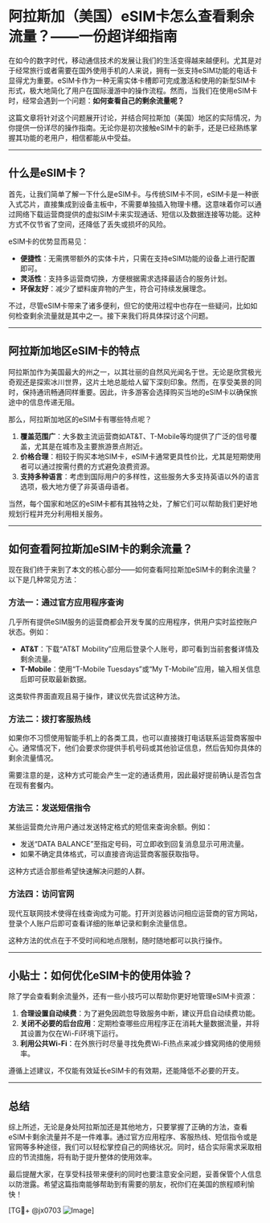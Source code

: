 # 阿拉斯加（美国）eSIM卡怎么查看剩余流量？——一份超详细指南

在如今的数字时代，移动通信技术的发展让我们的生活变得越来越便利。尤其是对于经常旅行或者需要在国外使用手机的人来说，拥有一张支持eSIM功能的电话卡显得尤为重要。eSIM卡作为一种无需实体卡槽即可完成激活和使用的新型SIM卡形式，极大地简化了用户在国际漫游中的操作流程。然而，当我们在使用eSIM卡时，经常会遇到一个问题：**如何查看自己的剩余流量呢？**

这篇文章将针对这个问题展开讨论，并结合阿拉斯加（美国）地区的实际情况，为你提供一份详尽的操作指南。无论你是初次接触eSIM卡的新手，还是已经熟练掌握其功能的老用户，相信都能从中受益。

---

## 什么是eSIM卡？

首先，让我们简单了解一下什么是eSIM卡。与传统SIM卡不同，eSIM卡是一种嵌入式芯片，直接集成到设备主板中，不需要单独插入物理卡槽。这意味着你可以通过网络下载运营商提供的虚拟SIM卡来实现通话、短信以及数据连接等功能。这种方式不仅节省了空间，还降低了丢失或损坏的风险。

eSIM卡的优势显而易见：
- **便捷性**：无需携带额外的实体卡片，只需在支持eSIM功能的设备上进行配置即可。
- **灵活性**：支持多运营商切换，方便根据需求选择最适合的服务计划。
- **环保友好**：减少了塑料废弃物的产生，符合可持续发展理念。

不过，尽管eSIM卡带来了诸多便利，但它的使用过程中也存在一些疑问，比如如何检查剩余流量就是其中之一。接下来我们将具体探讨这个问题。

---

## 阿拉斯加地区eSIM卡的特点

阿拉斯加作为美国最大的州之一，以其壮丽的自然风光闻名于世。无论是欣赏极光奇观还是探索冰川世界，这片土地总能给人留下深刻印象。然而，在享受美景的同时，保持通讯畅通同样重要。因此，许多游客会选择购买当地的eSIM卡以确保旅途中的信息传递无阻。

那么，阿拉斯加地区的eSIM卡有哪些特点呢？
1. **覆盖范围广**：大多数主流运营商如AT&T、T-Mobile等均提供了广泛的信号覆盖，尤其是在城市及主要旅游景点附近。
2. **价格合理**：相较于购买本地SIM卡，eSIM卡通常更具性价比，尤其是短期使用者可以通过按需付费的方式避免浪费资源。
3. **支持多种语言**：考虑到国际用户的多样性，这些服务大多支持英语以外的语言选项，极大地方便了非英语母语者。

当然，每个国家和地区的eSIM卡都有其独特之处，了解它们可以帮助我们更好地规划行程并充分利用相关服务。

---

## 如何查看阿拉斯加eSIM卡的剩余流量？

现在我们终于来到了本文的核心部分——如何查看阿拉斯加eSIM卡的剩余流量？以下是几种常见方法：

### 方法一：通过官方应用程序查询
几乎所有提供eSIM服务的运营商都会开发专属的应用程序，供用户实时监控账户状态。例如：
- **AT&T**：下载“AT&T Mobility”应用后登录个人账号，即可看到当前套餐详情及剩余流量。
- **T-Mobile**：使用“T-Mobile Tuesdays”或“My T-Mobile”应用，输入相关信息后即可获取最新数据。

这类软件界面直观且易于操作，建议优先尝试这种方法。

### 方法二：拨打客服热线
如果你不习惯使用智能手机上的各类工具，也可以直接拨打电话联系运营商客服中心。通常情况下，他们会要求你提供手机号码或其他验证信息，然后告知你具体的剩余流量情况。

需要注意的是，这种方式可能会产生一定的通话费用，因此最好提前确认是否包含在现有套餐内。

### 方法三：发送短信指令
某些运营商允许用户通过发送特定格式的短信来查询余额。例如：
- 发送“DATA BALANCE”至指定号码，可立即收到回复消息显示可用流量。
- 如果不确定具体格式，可以直接咨询运营商客服获取指导。

这种方式适合那些希望快速解决问题的人群。

### 方法四：访问官网
现代互联网技术使得在线查询成为可能。打开浏览器访问相应运营商的官方网站，登录个人账户后即可查看详细的账单记录和剩余流量信息。

这种方法的优点在于不受时间和地点限制，随时随地都可以执行操作。

---

## 小贴士：如何优化eSIM卡的使用体验？

除了学会查看剩余流量外，还有一些小技巧可以帮助你更好地管理eSIM卡资源：
1. **合理设置自动续费**：为了避免因疏忽导致服务中断，建议开启自动续费功能。
2. **关闭不必要的后台应用**：定期检查哪些应用程序正在消耗大量数据流量，并将其设置为仅在Wi-Fi环境下运行。
3. **利用公共Wi-Fi**：在外旅行时尽量寻找免费Wi-Fi热点来减少蜂窝网络的使用频率。

遵循上述建议，不仅能有效延长eSIM卡的有效期，还能降低不必要的开支。

---

## 总结

综上所述，无论是身处阿拉斯加还是其他地方，只要掌握了正确的方法，查看eSIM卡剩余流量并不是一件难事。通过官方应用程序、客服热线、短信指令或是官网等多种途径，我们可以轻松掌控自己的网络状况。同时，结合实际需求采取相应的节流措施，将有助于提升整体的使用效率。

最后提醒大家，在享受科技带来便利的同时也要注意安全问题，妥善保管个人信息以防泄露。希望这篇指南能够帮助到有需要的朋友，祝你们在美国的旅程顺利愉快！

[TG💪+ @jx0703 ![Image](https://github.com/user-attachments/assets/dbca1d08-cadb-493c-b0ec-ad6f7a83f270)]